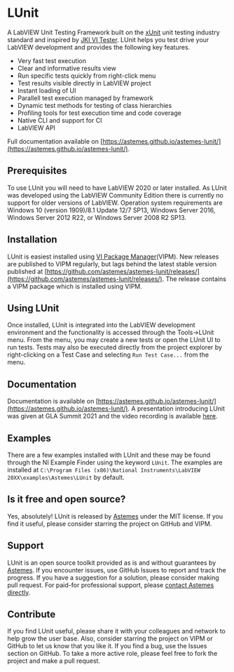 # LUnit

A LabVIEW Unit Testing Framework built on the [xUnit](https://en.wikipedia.org/wiki/XUnit) unit testing industry standard and inspired by [JKI VI Tester](https://github.com/JKISoftware/JKI-VI-Tester).
LUnit helps you test drive your LabVIEW development and provides the following key features.

- Very fast test execution
- Clear and informative results view
- Run specific tests quickly from right-click menu
- Test results visible directly in LabVIEW project
- Instant loading of UI
- Parallell test execution managed by framework
- Dynamic test methods for testing of class hierarchies
- Profiling tools for test execution time and code coverage
- Native CLI and support for CI
- LabVIEW API

Full documentation available on [https://astemes.github.io/astemes-lunit/](https://astemes.github.io/astemes-lunit/).

## Prerequisites

To use LUnit you will need to have LabVIEW 2020 or later installed.
As LUnit was developed using the LabVIEW Community Edition there is currently no support for older versions of LabVIEW.
Operation system requirements are Windows 10 (version 1909)/8.1 Update 12/7 SP13, Windows Server 2016, Windows Server 2012 R22, or Windows Server 2008 R2 SP13.

## Installation

LUnit is easiest installed using [VI Package Manager](https://www.vipm.io/package/astemes_lib_lunit/)(VIPM).
New releases are published to VIPM regularly, but lags behind the latest stable version published at [https://github.com/astemes/astemes-lunit/releases/](https://github.com/astemes/astemes-lunit/releases/).
The release contains a VIPM package which is installed using VIPM.

## Using LUnit

Once installed, LUnit is integrated into the LabVIEW development environment and the functionality is accessed through the Tools->LUnit menu.
From the menu, you may create a new tests or open the LUnit UI to run tests.
Tests may also be executed directly from the project explorer by right-clicking on a Test Case and selecting `Run Test Case...` from the menu.

## Documentation

Documentation is available on [https://astemes.github.io/astemes-lunit/](https://astemes.github.io/astemes-lunit/).
A presentation introducing LUnit was given at GLA Summit 2021 and the video recording is available [here](https://www.youtube.com/watch?v=Kys_w2RNffw&t=131s).

## Examples

There are a few examples installed with LUnit and these may be found through the NI Example Finder using the keyword `LUnit`.
The examples are installed at `C:\Program Files (x86)\National Instruments\LabVIEW 20XX\examples\Astemes\LUnit` by default.

## Is it free and open source?

Yes, absolutely!
LUnit is released by [Astemes](https://www.astemes.com) under the MIT license.
If you find it useful, please consider starring the project on GitHub and VIPM.

## Support

LUnit is an open source toolkit provided as is and without guarantees by [Astemes](https://www.astemes.com). If you encounter issues, use GitHub Issues to report and track the progress. If you have a suggestion for a solution, please consider making pull request. For paid-for professional support, please [contact Astemes directly](https://www.astemes.com/contact).

## Contribute

If you find LUnit useful, please share it with your colleagues and network to help grow the user base.
Also, consider starring the project on VIPM or GitHub to let us know that you like it.
If you find a bug, use the Issues section on GitHub.
To take a more active role, please feel free to fork the project and make a pull request.
